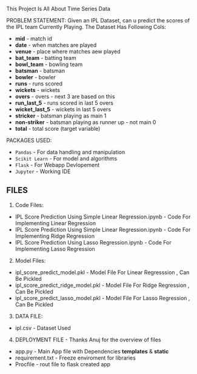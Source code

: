 This Project Is All About Time Series Data 

PROBLEM STATEMENT:
Given an IPL Dataset, can u predict the scores of the IPL team Currently Playing. The Dataset Has Following Cols:
* **mid** - match id
* **date** - when matches are played
* **venue** - place where matches aew played
* **bat_team** - batting team
* **bowl_team** - bowling team
* **batsman** - batsman
* **bowler** - bowler
* **runs** - runs scored
* **wickets** - wickets
* **overs** - overs - next 3 are based on this
* **run_last_5** - runs scored in last 5 overs
* **wicket_last_5** - wickets in last 5 overs
* **stricker** - batsman playing as main 1
* **non-striker** - batsman playing as runner up - not main 0
* **total** - total score (target variable)


PACKAGES USED:
* `Pandas` - For data handling and manipulation
* `Scikit Learn` - For model and algorithms
* `Flask` - For Webapp Devlopement
* `Jupyter` - Working IDE


FILES
----------------------------
1. Code Files:
* IPL Score Prediction Using Simple Linear Regression.ipynb - Code For Implementing Linear Regression
* IPL Score Prediction Using Simple Linear Regression.ipynb - Code For Implementing Ridge Regression
* IPL Score Prediction Using Lasso Regression.ipynb - Code For Implementing Lasso Regression 

2. Model Files:
* ipl_score_predict_model.pkl - Model File For Linear Regresssion , Can Be Pickled
* ipl_score_predict_ridge_model.pkl - Model File For Ridge Regression , Can Be Pickled
* ipl_score_predict_lasso_model.pkl - Model File For Lasso Regression , Can Be Pickled

3. DATA FILE:
* ipl.csv - Dataset Used

4. DEPLOYMENT FILE - Thanks Anuj for the overview of files
* app.py - Main App file with Dependencies **templates** & **static** 
* requirement.txt - Freeze enviroment for libraries
* Procfile - rout file to flask created app  
